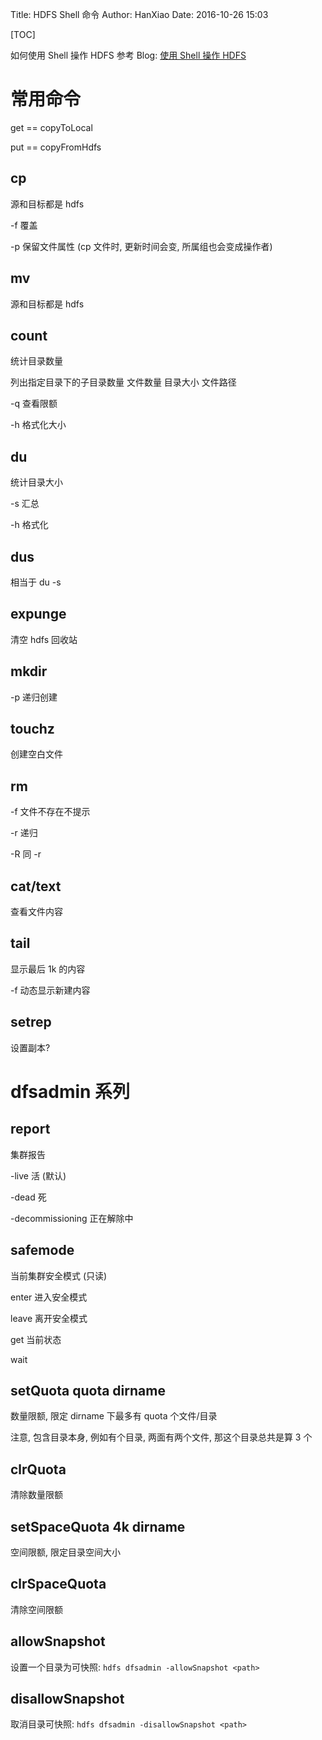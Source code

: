 Title: HDFS Shell 命令
Author: HanXiao
Date: 2016-10-26 15:03

[TOC]

如何使用 Shell 操作 HDFS 参考 Blog: [使用 Shell 操作 HDFS](http://blog.smallcpp.cn/04-shi-yong-shell-cao-zuo-hdfs.html)

# 常用命令
get == copyToLocal

put == copyFromHdfs

## cp
源和目标都是 hdfs

-f 覆盖

-p 保留文件属性 (cp 文件时, 更新时间会变, 所属组也会变成操作者)

## mv
源和目标都是 hdfs

## count
统计目录数量

列出指定目录下的子目录数量 文件数量 目录大小 文件路径

-q 查看限额

-h 格式化大小

## du
统计目录大小

-s 汇总

-h 格式化

## dus
相当于 du -s

## expunge
清空 hdfs 回收站

## mkdir
-p 递归创建

## touchz
创建空白文件

## rm
-f 文件不存在不提示

-r 递归

-R 同 -r

## cat/text
查看文件内容

## tail
显示最后 1k 的内容

-f 动态显示新建内容

## setrep
设置副本?

# dfsadmin 系列
## report
集群报告

-live 活 (默认)

-dead 死

-decommissioning 正在解除中

## safemode
当前集群安全模式 (只读)

enter 进入安全模式

leave 离开安全模式

get 当前状态

wait

## setQuota quota dirname
数量限额, 限定 dirname 下最多有 quota 个文件/目录

注意, 包含目录本身, 例如有个目录, 两面有两个文件, 那这个目录总共是算 3 个

## clrQuota
清除数量限额

## setSpaceQuota 4k dirname
空间限额, 限定目录空间大小

## clrSpaceQuota
清除空间限额

## allowSnapshot
设置一个目录为可快照: `hdfs dfsadmin -allowSnapshot <path>`

## disallowSnapshot
取消目录可快照: `hdfs dfsadmin -disallowSnapshot <path>`
